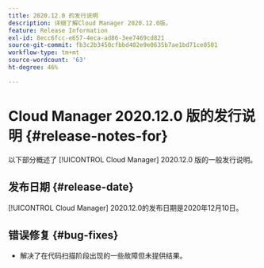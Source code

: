 ```yaml
---
title: 2020.12.0 的发行说明
description: 详细了解Cloud Manager 2020.12.0版。
feature: Release Information
exl-id: 8ecc6fcc-e657-4eca-ad86-3ee7469cd821
source-git-commit: fb3c2b3450cfbbd402e9e0635b7ae1bd71ce0501
workflow-type: tm+mt
source-wordcount: '63'
ht-degree: 46%

---
```


# Cloud Manager 2020.12.0 版的发行说明 {#release-notes-for}

以下部分概述了 [!UICONTROL Cloud Manager] 2020.12.0 版的一般发行说明。

## 发布日期 {#release-date}

[!UICONTROL Cloud Manager] 2020.12.0的发布日期是2020年12月10日。

## 错误修复 {#bug-fixes}

* 解决了在代码扫描阶段出现的一些故障但未提供结果。
